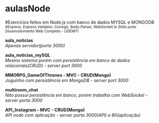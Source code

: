 # aulasNode
#Exercícios feitos em Node.js com banco de dados MYSQL e MONGODB</br>
<small>#Express, Express Validator, Consign, Body-Parser, WebSocket.io (feito junto Desenvolvimento Web Completo - UDEMY)</small>

<b>aula_noticias</b></br>
<i>Apenas servidor(porta 3000)</i>
</hr>

<b>aula_noticias_mySQL</b></br>
<i>Mesmo sistema porém com persistência em banco de dados relacionais(CRUD) - server port 3000 </i>
</hr>

<b>MMORPG_GameOfThrones - MVC - CRUD(Mongo)</b></br>
<i>Joguinho com persistência em MongoDB - server port 3000</i>
</hr>

<b>multiroom_chat</b></br>
<i>Não possui persistência em banco, porém trabalha com WebSocket - server porta 3000 </i>
</hr>

<b>API_Instagram - MVC - CRUD(Mongo)</b></br>
<i>API node com aplicação - server porta 3000(API) e 80(aplicação)</i>
</hr>
